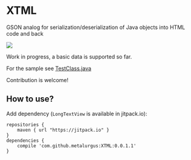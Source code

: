 # XTML
GSON analog for serialization/deserialization of Java objects into HTML code and back

[![](https://jitpack.io/v/metalurgus/XTML.svg)](https://jitpack.io/#metalurgus/XTML)

Work in progress, a basic data is supported so far.

For the sample see 
[TestClass.java](https://github.com/metalurgus/XTML/blob/master/app/src/main/java/com/metalurgus/xtml/app/TestClass.java)

Contribution is welcome!

## How to use?
Add dependency (`LongTextView` is available in jitpack.io):
```
repositories {
    maven { url "https://jitpack.io" }
}
dependencies {
    compile 'com.github.metalurgus:XTML:0.0.1.1'
}
```
